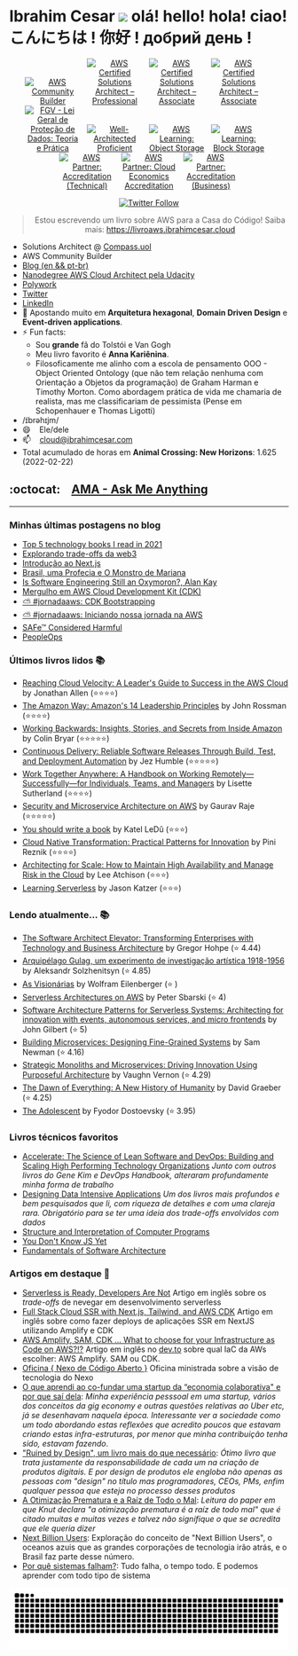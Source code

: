 # Ibrahim Cesar <img src="https://raw.githubusercontent.com/MartinHeinz/MartinHeinz/master/wave.gif" width="42px" style="max-width:100%;"> olá! hello! hola! ciao! こんにちは ! 你好 ! добрий день !



<p align="center">
<a href="https://aws.amazon.com/pt/developer/community/community-builders/" target="_blank" title="Badge AWS Community Builder" alt="AWS Community Builder"><img src="https://user-images.githubusercontent.com/509054/156540870-c1ec0548-5d4b-40b7-8f81-4abd474a23bf.png" alt="AWS Community Builder" width="100px"  style="max-width:100px;"></a>&nbsp; &nbsp;<a href="https://www.credly.com/badges/d01a5f09-39af-4848-91e4-fd93c379429b/public_url" target="_blank" title="Badge AWS Certified Solutions Architect – Professional" alt="AWS Certified Solutions Architect – Associate"><img src="https://user-images.githubusercontent.com/509054/163974327-950cf4d2-2f66-4a3c-b0de-2d043e97da98.png" alt="AWS Certified Solutions Architect – Professional" width="100px"  style="max-width:100px;"></a>&nbsp; &nbsp;<a href="https://www.credly.com/badges/1bdb457f-b469-43c3-9e0e-24b221f12794/public_url" target="_blank" title="Badge AWS Certified Solutions Architect – Associate" alt="AWS Certified Solutions Architect – Associate"><img src="https://user-images.githubusercontent.com/509054/163974636-84a0a90b-0290-443e-8682-309af7e8b17a.png" alt="AWS Certified Solutions Architect – Associate" width="100px"  style="max-width:100px;"></a>&nbsp; &nbsp;<a href="https://www.credly.com/badges/516cbd21-5813-44f1-8f86-425332022852/public_url" target="_blank" title="Badge AWS Certified Cloud Practitioner" alt="AWS Certified Cloud Practitioner"><img src="https://user-images.githubusercontent.com/509054/163974726-600afdfa-d161-4013-824d-20e168dc5efc.png" alt="AWS Certified Solutions Architect – Associate" width="100px"  style="max-width:100px;"></a>&nbsp; &nbsp;<a href="https://brasilopenbadge.com.br/pages/badge/418bf1ce1437adeeb5d0352fcd92b1d2" target="_blank" alt="FGV - Lei Geral de Proteção de Dados: Teoria e Prática" title="FGV - Lei Geral de Proteção de Dados: Teoria e Prática"><img src="https://user-images.githubusercontent.com/509054/160395543-08341577-49cf-4b87-a687-1a42b3b42230.png" alt="FGV - Lei Geral de Proteção de Dados: Teoria e Prática" width="100px"  style="max-width:100px;"></a>&nbsp; &nbsp;<a href="https://www.credly.com/badges/8cd60a1b-b130-43b1-8cf4-442573171da6/public_url" target="_blank" title="Well-Architected Proficient" alt="Well-Architected Proficient"><img src="https://user-images.githubusercontent.com/509054/156541397-a5282f8c-4dae-4a64-a258-39f183295de0.png" alt="Well-Architected Proficient" width="100px"  style="max-width:100px;"/></a>&nbsp; &nbsp;<a href="https://www.credly.com/badges/0749796b-4755-4339-a137-a47ce24ea124/public_url" target="_blank" title="AWS Learning: Object Storage"><img src="https://user-images.githubusercontent.com/509054/156541720-2057dad1-9ad4-4d88-a4b1-77480e8b3878.png" alt="AWS Learning: Object Storage" width="100px"  style="max-width:100px;"/></a>&nbsp; &nbsp;<a href="https://www.credly.com/badges/318f48d9-a9f8-49bf-a6b9-e9a6f2615ec8" target="_blank" title="AWS Learning: Block Storage"><img src="https://user-images.githubusercontent.com/509054/160023758-13d5b7bb-19f7-47fe-b430-9c63be746ffc.png" alt="AWS Learning: Block Storage" width="100px"  style="max-width:100px;"/></a>&nbsp; &nbsp;<a href="https://www.credly.com/badges/9e5d3693-3b58-4e75-bfe4-894510d983ef/public_url" target="_blank" title="AWS Partner: Accreditation (Technical)
"><img src="https://user-images.githubusercontent.com/509054/156541912-8b7e4316-9e66-40f6-b361-de7918271cab.png" alt="AWS Partner: Accreditation (Technical)
" width="100px"  style="max-width:100px;"/></a>&nbsp; &nbsp;<a href="https://www.credly.com/badges/6cde2ea1-3e33-4df7-826d-5924ff6ee5cc/public_url" target="_blank" title="AWS Partner: Cloud Economics Accreditation"><img src="https://user-images.githubusercontent.com/509054/156542577-95fc78ee-5e8e-4854-9be8-9a842916ad3b.png" alt="AWS Partner: Cloud Economics Accreditation" width="100px"  style="max-width:100px;"/></a>&nbsp; &nbsp;<a href="https://www.credly.com/badges/4f01a02b-63c3-41b9-87ca-608031f2bdcc/public_url" target="_blank" title="AWS Partner: Accreditation (Business)"><img src="https://user-images.githubusercontent.com/509054/156542806-a600b198-872d-4ab8-a1f9-faa4caa1a36b.png" alt="AWS Partner: Accreditation (Business)" width="100px"  style="max-width:100px;"/></a></p>
    
<div align="center">

[![Twitter Follow](https://img.shields.io/twitter/follow/ibrahimcesar?label=People%20following%20me%20on%20Twitter&style=social)](https://twitter.com/intent/follow?screen_name=ibrahimcesar)
    
 </div>

<div align="center">
    
   > Estou escrevendo um livro sobre AWS para a Casa do Código! Saiba mais: <a href="https://livroaws.ibrahimcesar.cloud">https://livroaws.ibrahimcesar.cloud</a>
    
    
</div>


- Solutions Architect @ [Compass.uol](https://compass.uol/)
- AWS Community Builder
- [Blog (en && pt-br)](https://ibrahimcesar.cloud)
- [Nanodegree AWS Cloud Architect pela Udacity](https://graduation.udacity.com/confirm/UDRWJKSP)
- [Polywork](https://www.polywork.com/ibrahimcesar)
- [Twitter](https://www.twitter.com/ibrahimcesar/)
- [LinkedIn](https://www.linkedin.com/in/ibrahimcesar/)
- 🌱 Apostando muito em **Arquitetura hexagonal**, **Domain Driven Design** e **Event-driven applications**.
- ⚡ Fun facts: 
    - Sou **grande** fã do Tolstói e Van Gogh
    - Meu livro favorito é **Anna Kariênina**.
    - Filosoficamente me alinho com a escola de pensamento OOO - Object Oriented Ontology (que não tem relação nenhuma com Orientação a Objetos da programação) de Graham Harman e Timothy Morton. Como abordagem prática de vida me chamaria de realista, mas me classificariam de pessimista (Pense em Schopenhauer e Thomas Ligotti)
- /ɪ́brəhɪjm/
- 😄  &nbsp;&nbsp; Ele/dele
- 📫  &nbsp;&nbsp; cloud@ibrahimcesar.com
- Total acumulado de horas em **Animal Crossing: New Horizons**: 1.625 (2022-02-22)

## :octocat: &nbsp;&nbsp; [AMA - Ask Me Anything](https://github.com/ibrahimcesar/ibrahimcesar/discussions/categories/ama-ask-me-anything)

---

### Minhas últimas postagens no blog

<!-- POSTS_LIST:START -->
- [Top 5 technology books I read in 2021](https://ibrahimcesar.cloud/blog/top5-technology-books-2021/)
- [Explorando trade-offs da web3](https://ibrahimcesar.cloud/blog/trade-offs-da-web3-criptomoedas-blockchains-DAOs/)
- [Introdução ao Next.js](https://ibrahimcesar.cloud/blog/introducao-nextjs-ssr-isr-ssg-javascript-react-framework/)
- [Brasil, uma Profecia e O Monstro de Mariana](https://ibrahimcesar.cloud/blog/brasil-uma-profecia-o-monstro-de-mariana-ficcao-ibrahim-cesar/)
- [Is Software Engineering Still an Oxymoron?, Alan Kay](https://ibrahimcesar.cloud/blog/is-software-engineering-still-an-oxymoron-alan-kay/)
- [Mergulho em AWS Cloud Development Kit &lpar;CDK&rpar;](https://ibrahimcesar.cloud/blog/mergulho-cdk/)
- [⛅ #jornadaaws: CDK Bootstrapping](https://ibrahimcesar.cloud/blog/cdk-bootstrapping/)
- [⛅ #jornadaaws:  Iniciando nossa jornada na AWS](https://ibrahimcesar.cloud/blog/jornada-aws-iniciando-na-nuvem-aws/)
- [SAFe™ Considered Harmful](https://ibrahimcesar.cloud/blog/SAFe-considered-harmful/)
- [PeopleOps](https://ibrahimcesar.cloud/blog/peopleops-integracao-continua-do-time-entrega-continua-de-valor/)
<!-- POSTS_LIST:END -->

### Últimos livros lidos 📚

<!-- READ_LIST:START -->
- [Reaching Cloud Velocity: A Leader's Guide to Success in the AWS Cloud](https://www.goodreads.com/review/show/4643974130?utm_medium=api&utm_source=rss) by Jonathan    Allen (⭐⭐⭐⭐)
- [The Amazon Way: Amazon's 14 Leadership Principles](https://www.goodreads.com/review/show/4647798523?utm_medium=api&utm_source=rss) by John Rossman (⭐⭐⭐⭐)
- [Working Backwards: Insights, Stories, and Secrets from Inside Amazon](https://www.goodreads.com/review/show/4629490117?utm_medium=api&utm_source=rss) by Colin Bryar (⭐⭐⭐⭐⭐)
- [Continuous Delivery: Reliable Software Releases Through Build, Test, and Deployment Automation](https://www.goodreads.com/review/show/3747959698?utm_medium=api&utm_source=rss) by Jez Humble (⭐⭐⭐⭐⭐)
- [Work Together Anywhere: A Handbook on Working Remotely—Successfully—for Individuals, Teams, and Managers](https://www.goodreads.com/review/show/4553025403?utm_medium=api&utm_source=rss) by Lisette Sutherland (⭐⭐⭐⭐)
- [Security and Microservice Architecture on AWS](https://www.goodreads.com/review/show/4443445251?utm_medium=api&utm_source=rss) by Gaurav Raje (⭐⭐⭐⭐⭐)
- [You should write a book](https://www.goodreads.com/review/show/4546652028?utm_medium=api&utm_source=rss) by Katel LeDû (⭐⭐⭐)
- [Cloud Native Transformation: Practical Patterns for Innovation](https://www.goodreads.com/review/show/4487566091?utm_medium=api&utm_source=rss) by Pini Reznik (⭐⭐⭐⭐)
- [Architecting for Scale: How to Maintain High Availability and Manage Risk in the Cloud](https://www.goodreads.com/review/show/4397306783?utm_medium=api&utm_source=rss) by Lee Atchison (⭐⭐⭐)
- [Learning Serverless](https://www.goodreads.com/review/show/4443429380?utm_medium=api&utm_source=rss) by Jason Katzer (⭐⭐⭐)
<!-- READ_LIST:END -->

### Lendo atualmente... 📚

<!-- READING_LIST:START -->
- [The Software Architect Elevator: Transforming Enterprises with Technology and Business Architecture](https://www.goodreads.com/review/show/4674097065?utm_medium=api&utm_source=rss) by Gregor Hohpe (⭐️ 4.44)
- [Arquipélago Gulag, um experimento de investigação artística 1918-1956](https://www.goodreads.com/review/show/4564170882?utm_medium=api&utm_source=rss) by Aleksandr Solzhenitsyn (⭐️ 4.85)
- [As Visionárias](https://www.goodreads.com/review/show/4604667355?utm_medium=api&utm_source=rss) by Wolfram Eilenberger (⭐️ )
- [Serverless Architectures on AWS](https://www.goodreads.com/review/show/4476762572?utm_medium=api&utm_source=rss) by Peter Sbarski (⭐️ 4)
- [Software Architecture Patterns for Serverless Systems: Architecting for innovation with events, autonomous services, and micro frontends](https://www.goodreads.com/review/show/4443442560?utm_medium=api&utm_source=rss) by John Gilbert (⭐️ 5)
- [Building Microservices: Designing Fine-Grained Systems](https://www.goodreads.com/review/show/4443440525?utm_medium=api&utm_source=rss) by Sam Newman (⭐️ 4.16)
- [Strategic Monoliths and Microservices: Driving Innovation Using Purposeful Architecture](https://www.goodreads.com/review/show/4443438389?utm_medium=api&utm_source=rss) by Vaughn Vernon (⭐️ 4.29)
- [The Dawn of Everything: A New History of Humanity](https://www.goodreads.com/review/show/4334086502?utm_medium=api&utm_source=rss) by David Graeber (⭐️ 4.25)
- [The Adolescent](https://www.goodreads.com/review/show/3907651091?utm_medium=api&utm_source=rss) by Fyodor Dostoevsky (⭐️ 3.95)
<!-- READING_LIST:END -->

### Livros técnicos favoritos

- [Accelerate: The Science of Lean Software and DevOps: Building and Scaling High Performing Technology Organizations](https://amzn.to/3pso93l) *Junto com outros livros do Gene Kim e DevOps Handbook, alteraram profundamente minha forma de trabalho*  
- [Designing Data Intensive Applications](https://amzn.to/2UqSK2K) *Um dos livros mais profundos e bem pesquisados que li, com riqueza de detalhes e com uma clareja rara. Obrigatório para se ter uma ideia dos trade-offs envolvidos com dados*
- [Structure and Interpretation of Computer Programs](https://mitpress.mit.edu/sites/default/files/sicp/full-text/book/book.html)
- [You Don't Know JS Yet](https://github.com/getify/You-Dont-Know-JS)
- [Fundamentals of Software Architecture](https://amzn.to/2Uny6AP)

### Artigos em destaque 📓

- [Serverless is Ready, Developers Are Not](https://dev.to/aws-builders/serverless-is-ready-developers-are-not-12f9) Artigo em inglês sobre os _trade-offs_ de nevegar em desenvolvimento serverless  
- [Full Stack Cloud SSR with Next.js, Tailwind, and AWS CDK](https://dev.to/aws-builders/full-stack-cloud-ssr-with-next-js-tailwind-and-aws-cdk-416c) Artigo em inglês sobre como fazer deploys de aplicações SSR em NextJS utilizando Amplify e CDK  
- [AWS Amplify, SAM, CDK ... What to choose for your Infrastructure as Code on AWS?!?](https://dev.to/aws-builders/aws-amplify-sam-cdk-what-to-choose-for-your-infrastructure-as-code-on-aws-lh2) Artigo em inglês no [dev.to](https://dev.to/) sobre qual IaC da AWs escolher: AWS Amplify. SAM ou CDK.
- [Oficina { Nexo de Código Aberto }](https://ibrahimcesar.cloud/blog/nexo-de-codigo-aberto/) Oficina ministrada sobre a visão de tecnologia do Nexo  
- [O que aprendi ao co-fundar uma startup da “economia colaborativa" e por que saí dela](https://ibrahimcesar.cloud/blog/o-que-aprendi-ao-co-fundar-uma-startup-da-economia-colaborativa-e-por-que-sai-dela/):  *Minha experiência pesssoal em uma startup, vários dos conceitos da gig economy e outras questões relativas ao Uber etc, já se desenhavam naquela época. Interessante ver a sociedade como um todo abordando estas reflexões que acredito poucos que estavam criando estas infra-estruturas, por menor que minha  contribuição tenha sido, estavam fazendo*.  
- ["Ruined by Design", um livro mais do que necessário](https://brasil.uxdesign.cc/ruined-by-design-um-livro-mais-do-que-necess%C3%A1rio-9a4026ee110e): *Ótimo livro que trata justamente da responsabilidade de cada um na criação de produtos digitais. E por design de produtos ele engloba não apenas as pessoas com "design" no título mas programadores, CEOs, PMs, enfim qualquer pessoa que esteja no processo desses produtos*  
- [A Otimização Prematura e a Raíz de Todo o Mal](https://ibrahimcesar.cloud/blog/otimizacao-prematura-e-a-raiz-de-todo-mal/): *Leitura do paper em que Knut declara "a otimização prematura é a raíz de todo mal" que é citado muitas e muitas vezes e talvez não signifique o que se acredita que ele queria dizer*  
- [Next Billion Users](https://ibrahimcesar.cloudd/blog/nbu-next-billion-users-brasil/): Exploração do conceito de "Next Billion Users", o oceanos azuis que as grandes corporações de tecnologia irão atrás, e o Brasil faz parte desse número.  
- [Por quê sistemas falham?](https://ibrahimcesar.cloud/blog/por-que-sistemas-falham/): Tudo falha, o tempo todo. E podemos aprender com todo tipo de sistema

![Snake animation](https://github.com/ibrahimcesar/ibrahimcesar/blob/output/github-contribution-grid-snake.svg)
